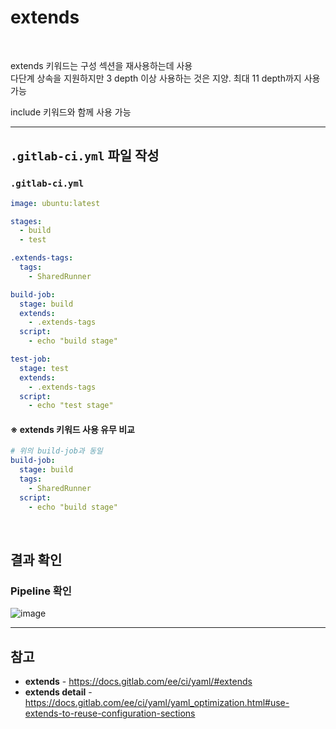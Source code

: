# extends

<br>

extends 키워드는 구성 섹션을 재사용하는데 사용  
다단계 상속을 지원하지만 3 depth 이상 사용하는 것은 지양. 최대 11 depth까지 사용 가능

include 키워드와 함께 사용 가능

<hr>

## `.gitlab-ci.yml` 파일 작성

### `.gitlab-ci.yml`
```yaml
image: ubuntu:latest

stages:
  - build
  - test

.extends-tags:
  tags:
    - SharedRunner

build-job:
  stage: build
  extends:
    - .extends-tags
  script:
    - echo "build stage"

test-job:
  stage: test
  extends:
    - .extends-tags
  script:
    - echo "test stage"
```

#### ※ extends 키워드 사용 유무 비교
```yaml
# 위의 build-job과 동일
build-job:
  stage: build
  tags:
    - SharedRunner
  script:
    - echo "build stage"
```

<br>

## 결과 확인

### Pipeline 확인
![image](https://user-images.githubusercontent.com/46125158/193399090-8a55f023-0319-4bd3-addc-16d46df17d9c.png)

<hr>

## 참고
- **extends** - https://docs.gitlab.com/ee/ci/yaml/#extends
- **extends detail** - https://docs.gitlab.com/ee/ci/yaml/yaml_optimization.html#use-extends-to-reuse-configuration-sections
